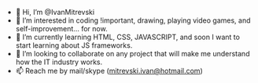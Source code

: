 - 👋 Hi, I’m @IvanMitrevski
- 👀 I’m interested in coding !important, drawing, playing video games, and self-improvement... for now.
- 🌱 I’m currently learning HTML, CSS, JAVASCRIPT, and soon I want to start learning about JS frameworks.
- 💞️ I’m looking to collaborate on any project that will make me understand how the IT industry works.
- 📫 Reach me by mail/skype (mitrevski.ivan@hotmail.com)

<!---
IvanMitrevski/IvanMitrevski is a ✨ special ✨ repository because its `README.md` (this file) appears on your GitHub profile.
You can click the Preview link to take a look at your changes.
--->
